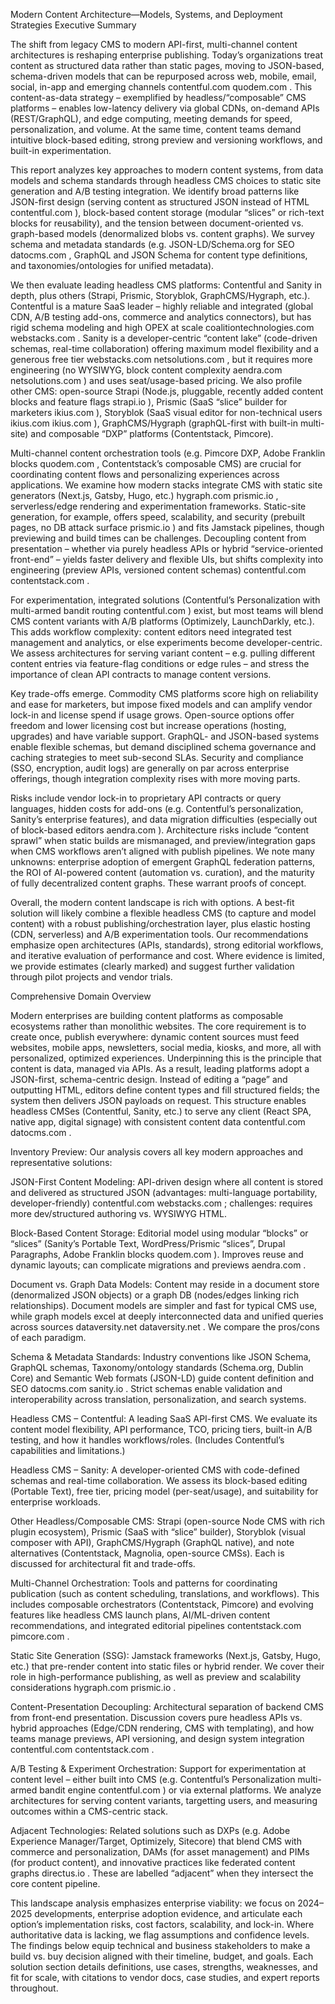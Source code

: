 Modern Content Architecture—Models, Systems, and Deployment Strategies
Executive Summary

The shift from legacy CMS to modern API-first, multi-channel content architectures is reshaping enterprise publishing. Today’s organizations treat content as structured data rather than static pages, moving to JSON-based, schema-driven models that can be repurposed across web, mobile, email, social, in-app and emerging channels
contentful.com
quodem.com
. This content-as-data strategy – exemplified by headless/“composable” CMS platforms – enables low-latency delivery via global CDNs, on-demand APIs (REST/GraphQL), and edge computing, meeting demands for speed, personalization, and volume. At the same time, content teams demand intuitive block-based editing, strong preview and versioning workflows, and built-in experimentation.

This report analyzes key approaches to modern content systems, from data models and schema standards through headless CMS choices to static site generation and A/B testing integration. We identify broad patterns like JSON-first design (serving content as structured JSON instead of HTML
contentful.com
), block-based content storage (modular “slices” or rich-text blocks for reusability), and the tension between document-oriented vs. graph-based models (denormalized blobs vs. content graphs). We survey schema and metadata standards (e.g. JSON-LD/Schema.org for SEO
datocms.com
, GraphQL and JSON Schema for content type definitions, and taxonomies/ontologies for unified metadata).

We then evaluate leading headless CMS platforms: Contentful and Sanity in depth, plus others (Strapi, Prismic, Storyblok, GraphCMS/Hygraph, etc.). Contentful is a mature SaaS leader – highly reliable and integrated (global CDN, A/B testing add-ons, commerce and analytics connectors), but has rigid schema modeling and high OPEX at scale
coalitiontechnologies.com
webstacks.com
. Sanity is a developer-centric “content lake” (code-driven schemas, real-time collaboration) offering maximum model flexibility and a generous free tier
webstacks.com
netsolutions.com
, but it requires more engineering (no WYSIWYG, block content complexity
aendra.com
netsolutions.com
) and uses seat/usage-based pricing. We also profile other CMS: open-source Strapi (Node.js, pluggable, recently added content blocks and feature flags
strapi.io
), Prismic (SaaS “slice” builder for marketers
ikius.com
), Storyblok (SaaS visual editor for non-technical users
ikius.com
ikius.com
), GraphCMS/Hygraph (graphQL-first with built-in multi-site) and composable “DXP” platforms (Contentstack, Pimcore).

Multi-channel content orchestration tools (e.g. Pimcore DXP, Adobe Franklin blocks
quodem.com
, Contentstack’s composable CMS) are crucial for coordinating content flows and personalizing experiences across applications. We examine how modern stacks integrate CMS with static site generators (Next.js, Gatsby, Hugo, etc.)
hygraph.com
prismic.io
, serverless/edge rendering and experimentation frameworks. Static-site generation, for example, offers speed, scalability, and security (prebuilt pages, no DB attack surface
prismic.io
) and fits Jamstack pipelines, though previewing and build times can be challenges. Decoupling content from presentation – whether via purely headless APIs or hybrid “service-oriented front-end” – yields faster delivery and flexible UIs, but shifts complexity into engineering (preview APIs, versioned content schemas)
contentful.com
contentstack.com
.

For experimentation, integrated solutions (Contentful’s Personalization with multi-armed bandit routing
contentful.com
) exist, but most teams will blend CMS content variants with A/B platforms (Optimizely, LaunchDarkly, etc.). This adds workflow complexity: content editors need integrated test management and analytics, or else experiments become developer-centric. We assess architectures for serving variant content – e.g. pulling different content entries via feature-flag conditions or edge rules – and stress the importance of clean API contracts to manage content versions.

Key trade-offs emerge. Commodity CMS platforms score high on reliability and ease for marketers, but impose fixed models and can amplify vendor lock-in and license spend if usage grows. Open-source options offer freedom and lower licensing cost but increase operations (hosting, upgrades) and have variable support. GraphQL- and JSON-based systems enable flexible schemas, but demand disciplined schema governance and caching strategies to meet sub-second SLAs. Security and compliance (SSO, encryption, audit logs) are generally on par across enterprise offerings, though integration complexity rises with more moving parts.

Risks include vendor lock-in to proprietary API contracts or query languages, hidden costs for add-ons (e.g. Contentful’s personalization, Sanity’s enterprise features), and data migration difficulties (especially out of block-based editors
aendra.com
). Architecture risks include “content sprawl” when static builds are mismanaged, and preview/integration gaps when CMS workflows aren’t aligned with publish pipelines. We note many unknowns: enterprise adoption of emergent GraphQL federation patterns, the ROI of AI-powered content (automation vs. curation), and the maturity of fully decentralized content graphs. These warrant proofs of concept.

Overall, the modern content landscape is rich with options. A best-fit solution will likely combine a flexible headless CMS (to capture and model content) with a robust publishing/orchestration layer, plus elastic hosting (CDN, serverless) and A/B experimentation tools. Our recommendations emphasize open architectures (APIs, standards), strong editorial workflows, and iterative evaluation of performance and cost. Where evidence is limited, we provide estimates (clearly marked) and suggest further validation through pilot projects and vendor trials.

Comprehensive Domain Overview

Modern enterprises are building content platforms as composable ecosystems rather than monolithic websites. The core requirement is to create once, publish everywhere: dynamic content sources must feed websites, mobile apps, newsletters, social media, kiosks, and more, all with personalized, optimized experiences. Underpinning this is the principle that content is data, managed via APIs. As a result, leading platforms adopt a JSON-first, schema-centric design. Instead of editing a “page” and outputting HTML, editors define content types and fill structured fields; the system then delivers JSON payloads on request. This structure enables headless CMSes (Contentful, Sanity, etc.) to serve any client (React SPA, native app, digital signage) with consistent content data
contentful.com
datocms.com
.

Inventory Preview: Our analysis covers all key modern approaches and representative solutions:

JSON-First Content Modeling: API-driven design where all content is stored and delivered as structured JSON (advantages: multi-language portability, developer-friendly)
contentful.com
webstacks.com
; challenges: requires more dev/structured authoring vs. WYSIWYG HTML.

Block-Based Content Storage: Editorial model using modular “blocks” or “slices” (Sanity’s Portable Text, WordPress/Prismic “slices”, Drupal Paragraphs, Adobe Franklin blocks
quodem.com
). Improves reuse and dynamic layouts; can complicate migrations and previews
aendra.com
.

Document vs. Graph Data Models: Content may reside in a document store (denormalized JSON objects) or a graph DB (nodes/edges linking rich relationships). Document models are simpler and fast for typical CMS use, while graph models excel at deeply interconnected data and unified queries across sources
dataversity.net
dataversity.net
. We compare the pros/cons of each paradigm.

Schema & Metadata Standards: Industry conventions like JSON Schema, GraphQL schemas, Taxonomy/ontology standards (Schema.org, Dublin Core) and Semantic Web formats (JSON-LD) guide content definition and SEO
datocms.com
sanity.io
. Strict schemas enable validation and interoperability across translation, personalization, and search systems.

Headless CMS – Contentful: A leading SaaS API-first CMS. We evaluate its content model flexibility, API performance, TCO, pricing tiers, built-in A/B testing, and how it handles workflows/roles. (Includes Contentful’s capabilities and limitations.)

Headless CMS – Sanity: A developer-oriented CMS with code-defined schemas and real-time collaboration. We assess its block-based editing (Portable Text), free tier, pricing model (per-seat/usage), and suitability for enterprise workloads.

Other Headless/Composable CMS: Strapi (open-source Node CMS with rich plugin ecosystem), Prismic (SaaS with “slice” builder), Storyblok (visual composer with API), GraphCMS/Hygraph (GraphQL native), and note alternatives (Contentstack, Magnolia, open-source CMSs). Each is discussed for architectural fit and trade-offs.

Multi-Channel Orchestration: Tools and patterns for coordinating publication (such as content scheduling, translations, and workflows). This includes composable orchestrators (Contentstack, Pimcore) and evolving features like headless CMS launch plans, AI/ML-driven content recommendations, and integrated editorial pipelines
contentstack.com
pimcore.com
.

Static Site Generation (SSG): Jamstack frameworks (Next.js, Gatsby, Hugo, etc.) that pre-render content into static files or hybrid render. We cover their role in high-performance publishing, as well as preview and scalability considerations
hygraph.com
prismic.io
.

Content-Presentation Decoupling: Architectural separation of backend CMS from front-end presentation. Discussion covers pure headless APIs vs. hybrid approaches (Edge/CDN rendering, CMS with templating), and how teams manage previews, API versioning, and design system integration
contentful.com
contentstack.com
.

A/B Testing & Experiment Orchestration: Support for experimentation at content level – either built into CMS (e.g. Contentful’s Personalization multi-armed bandit engine
contentful.com
) or via external platforms. We analyze architectures for serving content variants, targetting users, and measuring outcomes within a CMS-centric stack.

Adjacent Technologies: Related solutions such as DXPs (e.g. Adobe Experience Manager/Target, Optimizely, Sitecore) that blend CMS with commerce and personalization, DAMs (for asset management) and PIMs (for product content), and innovative practices like federated content graphs
directus.io
. These are labelled “adjacent” when they intersect the core content pipeline.

This landscape analysis emphasizes enterprise viability: we focus on 2024–2025 developments, enterprise adoption evidence, and articulate each option’s implementation risks, cost factors, scalability, and lock-in. Where authoritative data is lacking, we flag assumptions and confidence levels. The findings below equip technical and business stakeholders to make a build vs. buy decision aligned with their timeline, budget, and goals. Each solution section details definitions, use cases, strengths, weaknesses, and fit for scale, with citations to vendor docs, case studies, and expert reports throughout.